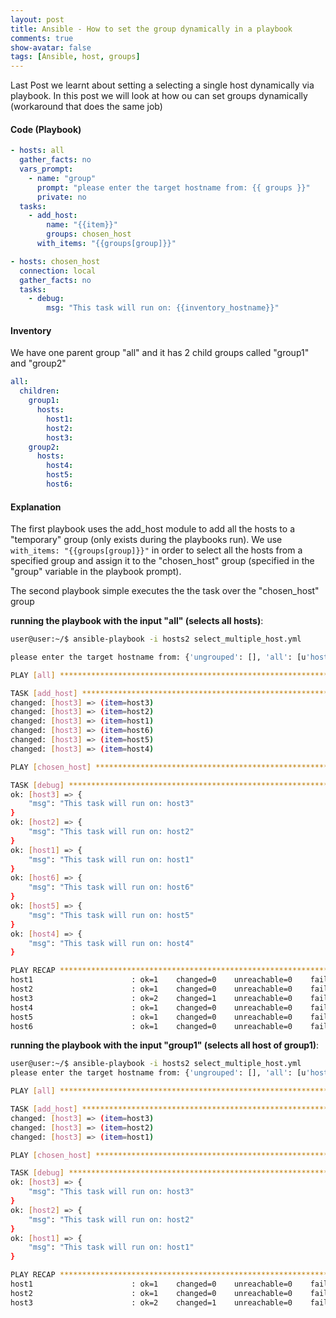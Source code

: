```yaml
---
layout: post
title: Ansible - How to set the group dynamically in a playbook
comments: true
show-avatar: false
tags: [Ansible, host, groups]
---
```

Last Post we learnt about setting a selecting a single host dynamically via playbook.
In this post we will look at how ou can set groups dynamically (workaround that does the same job)

#### Code (Playbook)

```yml
- hosts: all
  gather_facts: no
  vars_prompt:
    - name: "group"
      prompt: "please enter the target hostname from: {{ groups }}"
      private: no
  tasks:
    - add_host:
        name: "{{item}}"
        groups: chosen_host
      with_items: "{{groups[group]}}"

- hosts: chosen_host
  connection: local
  gather_facts: no
  tasks:
    - debug:
        msg: "This task will run on: {{inventory_hostname}}"
```
#### Inventory

We have one parent group "all" and it has 2 child groups called "group1" and "group2"

```yml
all:
  children:
    group1:
      hosts:
        host1:
        host2:
        host3:
    group2:
      hosts:
        host4:
        host5:
        host6:
```

#### Explanation

The first playbook uses the add_host module to add all the hosts to a "temporary" group (only exists during the playbooks run). We use ```with_items: "{{groups[group]}}"``` in order to select all the hosts from a specified group and assign it to the "chosen_host" group (specified in the "group" variable in the playbook prompt).

The second playbook simple executes the the task over the "chosen_host" group

**running the playbook with the input "all" (selects all hosts)**:

```bash
user@user:~/$ ansible-playbook -i hosts2 select_multiple_host.yml 

please enter the target hostname from: {'ungrouped': [], 'all': [u'host3', u'host2', u'host1', u'host6', u'host5', u'host4'], u'group1': [u'host3', u'host2', u'host1'], u'group2': [u'host6', u'host5', u'host4']}: all

PLAY [all] *****************************************************************************************************************************************************************************************************

TASK [add_host] ************************************************************************************************************************************************************************************************
changed: [host3] => (item=host3)
changed: [host3] => (item=host2)
changed: [host3] => (item=host1)
changed: [host3] => (item=host6)
changed: [host3] => (item=host5)
changed: [host3] => (item=host4)

PLAY [chosen_host] *********************************************************************************************************************************************************************************************

TASK [debug] ***************************************************************************************************************************************************************************************************
ok: [host3] => {
    "msg": "This task will run on: host3"
}
ok: [host2] => {
    "msg": "This task will run on: host2"
}
ok: [host1] => {
    "msg": "This task will run on: host1"
}
ok: [host6] => {
    "msg": "This task will run on: host6"
}
ok: [host5] => {
    "msg": "This task will run on: host5"
}
ok: [host4] => {
    "msg": "This task will run on: host4"
}

PLAY RECAP *****************************************************************************************************************************************************************************************************
host1                      : ok=1    changed=0    unreachable=0    failed=0    skipped=0    rescued=0    ignored=0   
host2                      : ok=1    changed=0    unreachable=0    failed=0    skipped=0    rescued=0    ignored=0   
host3                      : ok=2    changed=1    unreachable=0    failed=0    skipped=0    rescued=0    ignored=0   
host4                      : ok=1    changed=0    unreachable=0    failed=0    skipped=0    rescued=0    ignored=0   
host5                      : ok=1    changed=0    unreachable=0    failed=0    skipped=0    rescued=0    ignored=0   
host6                      : ok=1    changed=0    unreachable=0    failed=0    skipped=0    rescued=0    ignored=0   
```

**running the playbook with the input "group1" (selects all host of group1)**:

```bash
user@user:~/$ ansible-playbook -i hosts2 select_multiple_host.yml 
please enter the target hostname from: {'ungrouped': [], 'all': [u'host3', u'host2', u'host1', u'host6', u'host5', u'host4'], u'group1': [u'host3', u'host2', u'host1'], u'group2': [u'host6', u'host5', u'host4']}: group1

PLAY [all] *****************************************************************************************************************************************************************************************************

TASK [add_host] ************************************************************************************************************************************************************************************************
changed: [host3] => (item=host3)
changed: [host3] => (item=host2)
changed: [host3] => (item=host1)

PLAY [chosen_host] *********************************************************************************************************************************************************************************************

TASK [debug] ***************************************************************************************************************************************************************************************************
ok: [host3] => {
    "msg": "This task will run on: host3"
}
ok: [host2] => {
    "msg": "This task will run on: host2"
}
ok: [host1] => {
    "msg": "This task will run on: host1"
}

PLAY RECAP *****************************************************************************************************************************************************************************************************
host1                      : ok=1    changed=0    unreachable=0    failed=0    skipped=0    rescued=0    ignored=0   
host2                      : ok=1    changed=0    unreachable=0    failed=0    skipped=0    rescued=0    ignored=0   
host3                      : ok=2    changed=1    unreachable=0    failed=0    skipped=0    rescued=0    ignored=0   
```
